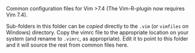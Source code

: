 Common configuration files for Vim >7.4
(The Vim-R-plugin now requires Vim 7.4).

Sub-folders in this folder can be *copied* directly to the `.vim` (or `vimfiles` on Windows) directory.
Copy the vimrc file to the appropriate location on your system (and rename to `.vimrc`, as appropriate). Edit it to point to this folder and it will source the rest from common files here.
